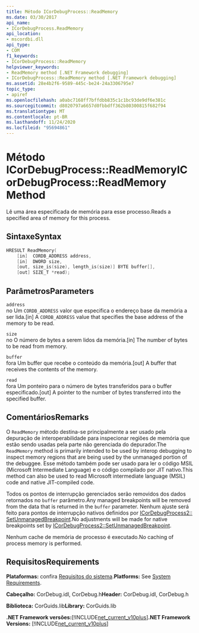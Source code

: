 ```yaml
---
title: Método ICorDebugProcess::ReadMemory
ms.date: 03/30/2017
api_name:
- ICorDebugProcess.ReadMemory
api_location:
- mscordbi.dll
api_type:
- COM
f1_keywords:
- ICorDebugProcess::ReadMemory
helpviewer_keywords:
- ReadMemory method [.NET Framework debugging]
- ICorDebugProcess::ReadMemory method [.NET Framework debugging]
ms.assetid: 28e4b2f6-9589-445c-be24-24a3306795e7
topic_type:
- apiref
ms.openlocfilehash: a0abc7168ff7bffdbb835c1c1bc93de9df6e381c
ms.sourcegitcommit: d8020797a6657d0fbbdff362b80300815f682f94
ms.translationtype: MT
ms.contentlocale: pt-BR
ms.lasthandoff: 11/24/2020
ms.locfileid: "95694861"
---
```

# <a name="icordebugprocessreadmemory-method"></a><span data-ttu-id="84874-102">Método ICorDebugProcess::ReadMemory</span><span class="sxs-lookup"><span data-stu-id="84874-102">ICorDebugProcess::ReadMemory Method</span></span>

<span data-ttu-id="84874-103">Lê uma área especificada de memória para esse processo.</span><span class="sxs-lookup"><span data-stu-id="84874-103">Reads a specified area of memory for this process.</span></span>  
  
## <a name="syntax"></a><span data-ttu-id="84874-104">Sintaxe</span><span class="sxs-lookup"><span data-stu-id="84874-104">Syntax</span></span>  
  
```cpp  
HRESULT ReadMemory(  
    [in]  CORDB_ADDRESS address,
    [in]  DWORD size,  
    [out, size_is(size), length_is(size)] BYTE buffer[],  
    [out] SIZE_T *read);  
```  
  
## <a name="parameters"></a><span data-ttu-id="84874-105">Parâmetros</span><span class="sxs-lookup"><span data-stu-id="84874-105">Parameters</span></span>  

 `address`  
 <span data-ttu-id="84874-106">no Um `CORDB_ADDRESS` valor que especifica o endereço base da memória a ser lida.</span><span class="sxs-lookup"><span data-stu-id="84874-106">[in] A `CORDB_ADDRESS` value that specifies the base address of the memory to be read.</span></span>  
  
 `size`  
 <span data-ttu-id="84874-107">no O número de bytes a serem lidos da memória.</span><span class="sxs-lookup"><span data-stu-id="84874-107">[in] The number of bytes to be read from memory.</span></span>  
  
 `buffer`  
 <span data-ttu-id="84874-108">fora Um buffer que recebe o conteúdo da memória.</span><span class="sxs-lookup"><span data-stu-id="84874-108">[out] A buffer that receives the contents of the memory.</span></span>  
  
 `read`  
 <span data-ttu-id="84874-109">fora Um ponteiro para o número de bytes transferidos para o buffer especificado.</span><span class="sxs-lookup"><span data-stu-id="84874-109">[out] A pointer to the number of bytes transferred into the specified buffer.</span></span>  
  
## <a name="remarks"></a><span data-ttu-id="84874-110">Comentários</span><span class="sxs-lookup"><span data-stu-id="84874-110">Remarks</span></span>  

 <span data-ttu-id="84874-111">O `ReadMemory` método destina-se principalmente a ser usado pela depuração de interoperabilidade para inspecionar regiões de memória que estão sendo usadas pela parte não gerenciada do depurador.</span><span class="sxs-lookup"><span data-stu-id="84874-111">The `ReadMemory` method is primarily intended to be used by interop debugging to inspect memory regions that are being used by the unmanaged portion of the debuggee.</span></span> <span data-ttu-id="84874-112">Esse método também pode ser usado para ler o código MSIL (Microsoft Intermediate Language) e o código compilado por JIT nativo.</span><span class="sxs-lookup"><span data-stu-id="84874-112">This method can also be used to read Microsoft intermediate language (MSIL) code and native JIT-compiled code.</span></span>  
  
 <span data-ttu-id="84874-113">Todos os pontos de interrupção gerenciados serão removidos dos dados retornados no `buffer` parâmetro.</span><span class="sxs-lookup"><span data-stu-id="84874-113">Any managed breakpoints will be removed from the data that is returned in the `buffer` parameter.</span></span> <span data-ttu-id="84874-114">Nenhum ajuste será feito para pontos de interrupção nativos definidos por [ICorDebugProcess2:: SetUnmanagedBreakpoint](icordebugprocess2-setunmanagedbreakpoint-method.md).</span><span class="sxs-lookup"><span data-stu-id="84874-114">No adjustments will be made for native breakpoints set by [ICorDebugProcess2::SetUnmanagedBreakpoint](icordebugprocess2-setunmanagedbreakpoint-method.md).</span></span>  
  
 <span data-ttu-id="84874-115">Nenhum cache de memória de processo é executado.</span><span class="sxs-lookup"><span data-stu-id="84874-115">No caching of process memory is performed.</span></span>  
  
## <a name="requirements"></a><span data-ttu-id="84874-116">Requisitos</span><span class="sxs-lookup"><span data-stu-id="84874-116">Requirements</span></span>  

 <span data-ttu-id="84874-117">**Plataformas:** confira [Requisitos do sistema](../../get-started/system-requirements.md).</span><span class="sxs-lookup"><span data-stu-id="84874-117">**Platforms:** See [System Requirements](../../get-started/system-requirements.md).</span></span>  
  
 <span data-ttu-id="84874-118">**Cabeçalho:** CorDebug.idl, CorDebug.h</span><span class="sxs-lookup"><span data-stu-id="84874-118">**Header:** CorDebug.idl, CorDebug.h</span></span>  
  
 <span data-ttu-id="84874-119">**Biblioteca:** CorGuids.lib</span><span class="sxs-lookup"><span data-stu-id="84874-119">**Library:** CorGuids.lib</span></span>  
  
 <span data-ttu-id="84874-120">**.NET Framework versões:**[!INCLUDE[net_current_v10plus](../../../../includes/net-current-v10plus-md.md)]</span><span class="sxs-lookup"><span data-stu-id="84874-120">**.NET Framework Versions:** [!INCLUDE[net_current_v10plus](../../../../includes/net-current-v10plus-md.md)]</span></span>
